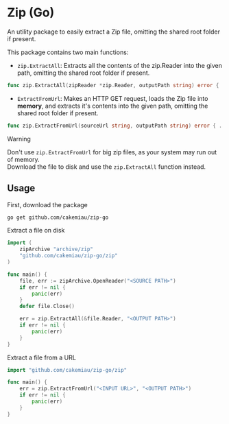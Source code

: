 # Zip (Go)

An utility package to easily extract a Zip file, omitting the shared root folder if present.

This package contains two main functions:

- `zip.ExtractAll`: Extracts all the contents of the zip.Reader into the given path, omitting the shared root folder if present.
```go
func zip.ExtractAll(zipReader *zip.Reader, outputPath string) error { ... }
```

- `ExtractFromUrl`: Makes an HTTP GET request, loads the Zip file into **memory**, and extracts it's contents into the given path,
  omitting the shared root folder if present.
```go
func zip.ExtractFromUrl(sourceUrl string, outputPath string) error { ... }
```

> [!WARNING]
> Don't use `zip.ExtractFromUrl` for big zip files, as your system may run out of memory.<br>
> Download the file to disk and use the `zip.ExtractAll` function instead.

## Usage

First, download the package
```sh
go get github.com/cakemiau/zip-go
```

Extract a file on disk
```go
import (
	zipArchive "archive/zip"
	"github.com/cakemiau/zip-go/zip"
)

func main() {
	file, err := zipArchive.OpenReader("<SOURCE PATH>")
	if err != nil {
		panic(err)
	}
	defer file.Close()

	err = zip.ExtractAll(&file.Reader, "<OUTPUT PATH>")
	if err != nil {
		panic(err)
	}
}
```

Extract a file from a URL
```go
import "github.com/cakemiau/zip-go/zip"

func main() {
	err = zip.ExtractFromUrl("<INPUT URL>", "<OUTPUT PATH>")
	if err != nil {
		panic(err)
	}
}
```
